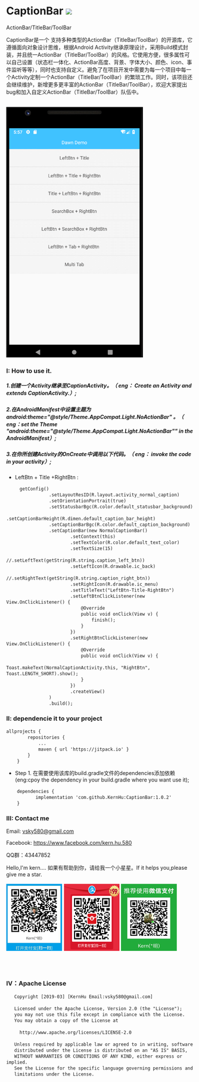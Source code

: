 # CaptionBar <a href="https://bintray.com/sky580/aerie/captionbar/1.0.2/link"><img src="https://api.bintray.com/packages/sky580/aerie/captionbar/images/download.svg?version=1.0.2"/></a>
ActionBar/TitleBar/ToolBar

CaptionBar是一个 支持多种类型的ActionBar（TitleBar/ToolBar）的开源库，它遵循面向对象设计思维，根据Android Activity继承原理设计，采用Build模式封装，并且统一ActionBar（TitleBar/ToolBar）的风格。它使用方便，很多属性可以自己设置（状态栏一体化、ActionBar高度、背景、字体大小、颜色、icon、事件监听等等），同时也支持自定义。避免了在项目开发中需要为每一个项目中每一个Activity定制一个ActionBar（TitleBar/ToolBar）的繁琐工作。同时，该项目还会继续维护，新增更多更丰富的ActionBar（TitleBar/ToolBar），欢迎大家提出bug和加入自定义ActionBar（TitleBar/ToolBar）队伍中。
<br><br>

![](https://github.com/KernHu/CaptionBar/raw/master/screenshots/caption.gif)  


### I: How to use it.
##### 1.创建一个Activity继承至CaptionActivity。（ eng： Create an Activity and extends CaptionActivity.）;

##### 2.在AndroidManifest中设置主题为 android:theme="@style/Theme.AppCompat.Light.NoActionBar" 。（ eng：set the Theme "android:theme="@style/Theme.AppCompat.Light.NoActionBar"" in the AndroidManifest）;

##### 3.在你所创建Activity的OnCreate中调用以下代码。（ eng： invoke the code in your activity）;

* LeftBtn + Title +RightBtn :

```
     getConfig()
                .setLayoutResID(R.layout.activity_normal_caption)
                .setOrientationPortrait(true)
                .setStatusbarBgc(R.color.default_statusbar_background)
                .setCaptionBarHeight(R.dimen.default_caption_bar_height)
                .setCaptionBarBgc(R.color.default_caption_background)
                .setCaptionBar(new NormalCaptionBar()
                        .setContext(this)
                        .setTextColor(R.color.default_text_color)
                        .setTextSize(15)
                        //.setLeftText(getString(R.string.caption_left_btn))
                        .setLeftIcon(R.drawable.ic_back)
                        //.setRightText(getString(R.string.caption_right_btn))
                        .setRightIcon(R.drawable.ic_menu)
                        .setTitleText("LeftBtn-Title-RightBtn")
                        .setLeftBtnClickListener(new View.OnClickListener() {
                            @Override
                            public void onClick(View v) {
                                finish();
                            }
                        })
                        .setRightBtnClickListener(new View.OnClickListener() {
                            @Override
                            public void onClick(View v) {
                                Toast.makeText(NormalCaptionActivity.this, "RightBtn", Toast.LENGTH_SHORT).show();
                            }
                        })
                        .createView()
                )
                .build();
```
	
### II: dependencie it to your project

```
allprojects {
		repositories {
			...
			maven { url 'https://jitpack.io' }
		}
	}
```

* Step 1. 在需要使用该库的build.gradle文件的dependencies添加依赖(eng:cpoy the dependency in your build.gradle where you want use it);

```
	dependencies {
	       implementation 'com.github.KernHu:CaptionBar:1.0.2'
	}

```

### III: Contact me

Email: vsky580@gmail.com  

Facebook: https://www.facebook.com/kern.hu.580

QQ群：43447852

Hello,I'm kern....
如果有帮助到你，请给我一个小星星。If it helps you,please give me a star.
<br><br>
![](https://github.com/KernHu/CaptionBar/raw/master/QR-code/alipay_code.png)  ![](https://github.com/KernHu/CaptionBar/raw/master/QR-code/alipay_invite_code.png)  ![](https://github.com/KernHu/CaptionBar/raw/master/QR-code/wechat_code.png)  

<br><br>
### Ⅳ：Apache License
```
   Copyright [2019-03] [KernHu Email:vsky580@gmail.com]

   Licensed under the Apache License, Version 2.0 (the "License");
   you may not use this file except in compliance with the License.
   You may obtain a copy of the License at

     http://www.apache.org/licenses/LICENSE-2.0

   Unless required by applicable law or agreed to in writing, software
   distributed under the License is distributed on an "AS IS" BASIS,
   WITHOUT WARRANTIES OR CONDITIONS OF ANY KIND, either express or implied.
   See the License for the specific language governing permissions and
   limitations under the License.
```
